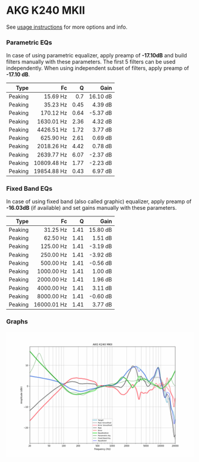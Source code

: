 # AKG K240 MKII
See [usage instructions](https://github.com/jaakkopasanen/AutoEq#usage) for more options and info.

### Parametric EQs
In case of using parametric equalizer, apply preamp of **-17.10dB** and build filters manually
with these parameters. The first 5 filters can be used independently.
When using independent subset of filters, apply preamp of **-17.10 dB**.

| Type    | Fc          |    Q | Gain     |
|--------:|------------:|-----:|---------:|
| Peaking | 15.69 Hz    | 0.7  | 16.10 dB |
| Peaking | 35.23 Hz    | 0.45 | 4.39 dB  |
| Peaking | 170.12 Hz   | 0.64 | -5.37 dB |
| Peaking | 1630.01 Hz  | 2.36 | 4.32 dB  |
| Peaking | 4426.51 Hz  | 1.72 | 3.77 dB  |
| Peaking | 625.90 Hz   | 2.61 | 0.69 dB  |
| Peaking | 2018.26 Hz  | 4.42 | 0.78 dB  |
| Peaking | 2639.77 Hz  | 6.07 | -2.37 dB |
| Peaking | 10809.48 Hz | 1.77 | -2.23 dB |
| Peaking | 19854.88 Hz | 0.43 | 6.97 dB  |

### Fixed Band EQs
In case of using fixed band (also called graphic) equalizer, apply preamp of **-16.03dB**
(if available) and set gains manually with these parameters.

| Type    | Fc          |    Q | Gain     |
|--------:|------------:|-----:|---------:|
| Peaking | 31.25 Hz    | 1.41 | 15.80 dB |
| Peaking | 62.50 Hz    | 1.41 | 1.51 dB  |
| Peaking | 125.00 Hz   | 1.41 | -3.19 dB |
| Peaking | 250.00 Hz   | 1.41 | -3.92 dB |
| Peaking | 500.00 Hz   | 1.41 | -0.56 dB |
| Peaking | 1000.00 Hz  | 1.41 | 1.00 dB  |
| Peaking | 2000.00 Hz  | 1.41 | 1.96 dB  |
| Peaking | 4000.00 Hz  | 1.41 | 3.11 dB  |
| Peaking | 8000.00 Hz  | 1.41 | -0.60 dB |
| Peaking | 16000.01 Hz | 1.41 | 3.77 dB  |

### Graphs
![](./AKG%20K240%20MKII.png)